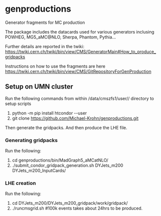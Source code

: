 # genproductions
Generator fragments for MC production

The package includes the datacards used for various generators inclusing POWHEG, MG5_aMC@NLO, Sherpa, Phantom, Pythia...

Further details are reported in the twiki: https://twiki.cern.ch/twiki/bin/view/CMS/GeneratorMain#How_to_produce_gridpacks

Instructions on how to use the fragments are here https://twiki.cern.ch/twiki/bin/view/CMS/GitRepositoryForGenProduction

## Setup on UMN cluster

Run the following commands from within /data/cmszfs1/user/<username>/ directory to setup scripts

1. python -m pip install htcondor --user
2. git clone https://github.com/Michael-Krohn/genproductions.git
  
Then generate the gridpacks. And then produce the LHE file.

### Generating gridpacks
  
Run the following:
  
1. cd genproductions/bin/MadGraph5_aMCatNLO/
2. ./submit_condor_gridpack_generation.sh DYJets_m200 DYJets_m200_InputCards/
  
### LHE creation

Run the following:
  
1. cd DYJets_m200/DYJets_m200_gridpack/work/gridpack/
2. ./runcmsgrid.sh <nEvents> <randomSeed> <nCPUs>   #100k events takes about 24hrs to be produced.
